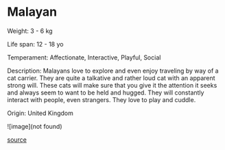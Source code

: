 # Malayan

Weight: 3 - 6 kg

Life span: 12 - 18 yo

Temperament: Affectionate, Interactive, Playful, Social

Description: Malayans love to explore and even enjoy traveling by way of a cat carrier. They are quite a talkative and rather loud cat with an apparent strong will. These cats will make sure that you give it the attention it seeks and always seem to want to be held and hugged. They will constantly interact with people, even strangers. They love to play and cuddle.

Origin: United Kingdom

![image](not found)

[source](https://api.thecatapi.com/v1/breeds/mala)
